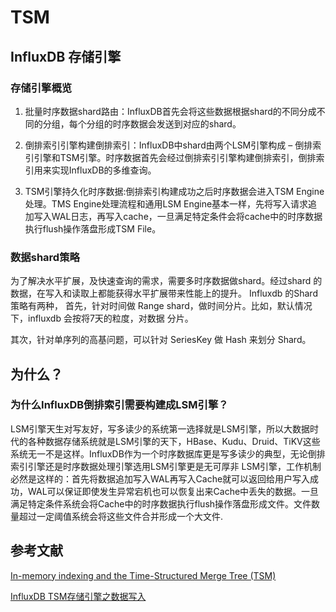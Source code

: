 # TSM

## InfluxDB 存储引擎

### 存储引擎概览


1. 批量时序数据shard路由：InfluxDB首先会将这些数据根据shard的不同分成不同的分组，每个分组的时序数据会发送到对应的shard。

2. 倒排索引引擎构建倒排索引：InfluxDB中shard由两个LSM引擎构成 – 倒排索引引擎和TSM引擎。时序数据首先会经过倒排索引引擎构建倒排索引，倒排索引用来实现InfluxDB的多维查询。

3. TSM引擎持久化时序数据:倒排索引构建成功之后时序数据会进入TSM Engine处理。TMS Engine处理流程和通用LSM Engine基本一样，先将写入请求追加写入WAL日志，再写入cache，一旦满足特定条件会将cache中的时序数据执行flush操作落盘形成TSM File。



### 数据shard策略

为了解决水平扩展，及快速查询的需求，需要多时序数据做shard。经过shard 的
数据，在写入和读取上都能获得水平扩展带来性能上的提升。
Influxdb 的Shard 策略有两种，
首先，针对时间做 Range shard，做时间分片。比如，默认情况下，influxdb 会按将7天的粒度，对数据
分片。

其次，针对单序列的高基问题，可以针对 SeriesKey 做 Hash 来划分 Shard。





## 为什么？

### 为什么InfluxDB倒排索引需要构建成LSM引擎？

LSM引擎天生对写友好，写多读少的系统第一选择就是LSM引擎，所以大数据时代的各种数据存储系统就是LSM引擎的天下，HBase、Kudu、Druid、TiKV这些系统无一不是这样。InfluxDB作为一个时序数据库更是写多读少的典型，无论倒排索引引擎还是时序数据处理引擎选用LSM引擎更是无可厚非
LSM引擎，工作机制必然是这样的：首先将数据追加写入WAL再写入Cache就可以返回给用户写入成功，WAL可以保证即使发生异常宕机也可以恢复出来Cache中丢失的数据。一旦满足特定条件系统会将Cache中的时序数据执行flush操作落盘形成文件。文件数量超过一定阈值系统会将这些文件合并形成一个大文件.



## 参考文献


[In-memory indexing and the Time-Structured Merge Tree (TSM)](https://docs.influxdata.com/influxdb/v1.8/concepts/storage_engine/)

[InfluxDB TSM存储引擎之数据写入](http://hbasefly.com/2018/03/27/timeseries-database-6/)

